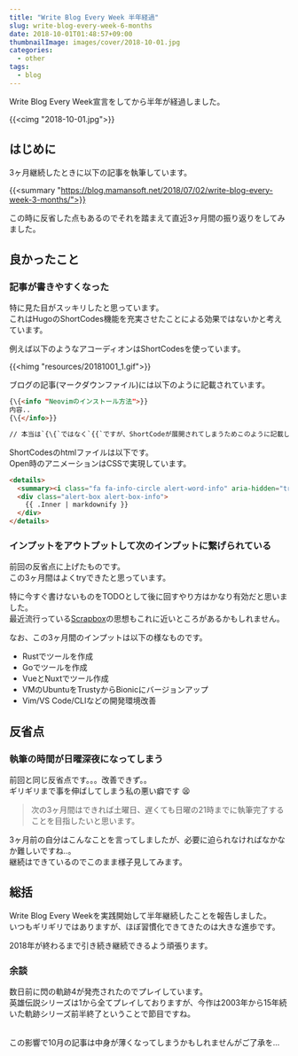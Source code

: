 ```yaml
---
title: "Write Blog Every Week 半年経過"
slug: write-blog-every-week-6-months
date: 2018-10-01T01:48:57+09:00
thumbnailImage: images/cover/2018-10-01.jpg
categories:
  - other
tags:
  - blog
---
```


Write Blog Every Week宣言をしてから半年が経過しました。


<!--more-->

{{<cimg "2018-10-01.jpg">}}

<!--toc-->


はじめに
--------

3ヶ月継続したときに以下の記事を執筆しています。

{{<summary "https://blog.mamansoft.net/2018/07/02/write-blog-every-week-3-months/">}}

この時に反省した点もあるのでそれを踏まえて直近3ヶ月間の振り返りをしてみました。


良かったこと
------------

### 記事が書きやすくなった

特に見た目がスッキリしたと思っています。  
これはHugoのShortCodes機能を充実させたことによる効果ではないかと考えています。

例えば以下のようなアコーディオンはShortCodesを使っています。

{{<himg "resources/20181001_1.gif">}}

ブログの記事(マークダウンファイル)には以下のように記載されています。

```html
{\{<info "Neovimのインストール方法">}}
内容..
{\{</info>}}

// 本当は`{\{`ではなく`{{`ですが、ShortCodeが展開されてしまうためこのように記載しています。
```


ShortCodesのhtmlファイルは以下です。  
Open時のアニメーションはCSSで実現しています。

```html
<details>
  <summary><i class="fa fa-info-circle alert-word-info" aria-hidden="true"></i> <em class="alert-word-info">{{ .Get 0 }}</em></summary>
  <div class="alert-box alert-box-info">
    {{ .Inner | markdownify }}
  </div>
</details>
```


### インプットをアウトプットして次のインプットに繋げられている

前回の反省点に上げたものです。  
この3ヶ月間はよくtryできたと思っています。

特に今すぐ書けないものをTODOとして後に回すやり方はかなり有効だと思いました。  
最近流行っている[Scrapbox]の思想もこれに近いところがあるかもしれません。

[Scrapbox]: https://scrapbox.io/product

なお、この3ヶ月間のインプットは以下の様なものです。

* Rustでツールを作成
* Goでツールを作成
* VueとNuxtでツール作成
* VMのUbuntuをTrustyからBionicにバージョンアップ
* Vim/VS Code/CLIなどの開発環境改善


反省点
------

### 執筆の時間が日曜深夜になってしまう

前回と同じ反省点です。。。改善できず。。  
ギリギリまで事を伸ばしてしまう私の悪い癖です :tired_face:

> 次の3ヶ月間はできれば土曜日、遅くても日曜の21時までに執筆完了することを目指したいと思います。

3ヶ月前の自分はこんなことを言ってしましたが、必要に迫られなければなかなか難しいですね..。  
継続はできているのでこのまま様子見してみます。


総括
----

Write Blog Every Weekを実践開始して半年継続したことを報告しました。  
いつもギリギリではありますが、ほぼ習慣化できてきたのは大きな進歩です。

2018年が終わるまで引き続き継続できるよう頑張ります。


### 余談

数日前に閃の軌跡4が発売されたのでプレイしています。  
英雄伝説シリーズは1から全てプレイしておりますが、今作は2003年から15年続いた軌跡シリーズ前半終了ということで節目ですね。

<a href="https://hb.afl.rakuten.co.jp/hgc/0b6fa604.dcc2d754.0b6fa605.dc4d2e1e/?pc=https%3A%2F%2Fitem.rakuten.co.jp%2Fjism%2F4956027126932-54-27073-n%2F&m=http%3A%2F%2Fm.rakuten.co.jp%2Fjism%2Fi%2F12015697%2F&link_type=pict&ut=eyJwYWdlIjoiaXRlbSIsInR5cGUiOiJwaWN0Iiwic2l6ZSI6IjQwMHg0MDAiLCJuYW0iOjEsIm5hbXAiOiJyaWdodCIsImNvbSI6MSwiY29tcCI6ImRvd24iLCJwcmljZSI6MSwiYm9yIjoxLCJjb2wiOjEsImJidG4iOjF9" target="_blank" rel="nofollow" style="word-wrap:break-word;"  ><img src="https://hbb.afl.rakuten.co.jp/hgb/0b6fa604.dcc2d754.0b6fa605.dc4d2e1e/?me_id=1206032&item_id=12015697&m=https%3A%2F%2Fthumbnail.image.rakuten.co.jp%2F%400_mall%2Fjism%2Fcabinet%2F0768%2F4956027126932.jpg%3F_ex%3D80x80&pc=https%3A%2F%2Fthumbnail.image.rakuten.co.jp%2F%400_mall%2Fjism%2Fcabinet%2F0768%2F4956027126932.jpg%3F_ex%3D400x400&s=400x400&t=pict" border="0" style="margin:2px" alt="" title=""></a>

この影響で10月の記事は中身が薄くなってしまうかもしれませんがご了承を...

